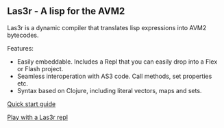 Las3r - A lisp for the AVM2
-------------
Las3r is a dynamic compiler that translates lisp expressions into AVM2 bytecodes. 

Features: 

 - Easily embeddable. Includes a Repl that you can easily drop into a Flex or Flash project.
 - Seamless interoperation with AS3 code. Call methods, set properties etc.
 - Syntax based on Clojure, including literal vectors, maps and sets.



[Quick start guide][quick-start]

[Play with a Las3r repl][faq]


[faq]: http://github.com/aemoncannon/las3r/wikis
[quick-start]: http://github.com/aemoncannon/las3r/wikis/quick-start


